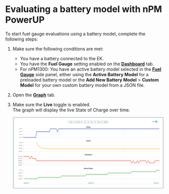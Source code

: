 # Evaluating a battery model with nPM PowerUP

To start fuel gauge evaluations using a battery model, complete the following steps:

1. Make sure the following conditions are met:

    - You have a battery connected to the EK.
    - You have the **Fuel Gauge** setting enabled on the [**Dashboard**](./overview.md#dashboard-tab) tab.
    - For nPM1300: You have an active battery model selected in the [**Fuel Gauge**](./overview.md#fuel-gauge) side panel, either using the **Active Battery Model** for a preloaded battery model or the **Add New Battery Model** > **Custom Model** for your own custom battery model from a JSON file.

1. Open the [**Graph**](./overview.md#graph-tab) tab.
1. Make sure the **Live** toggle is enabled.</br>
   The graph will display the live State of Charge over time.

    ![nPM PowerUP graph during real time evaluation](./screenshots/battery_evaluation.png "nPM PowerUP graph during real time evaluation")
